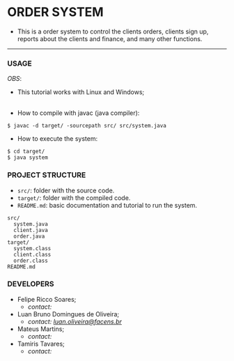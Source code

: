 # **ORDER SYSTEM**

- This is a order system to control the clients orders, clients sign up, reports about the clients and finance, and many other functions.

------------------------------------

### **USAGE**
*OBS*:
- This tutorial works with Linux and Windows;<br><br>

- How to compile with javac (java compiler):
```
$ javac -d target/ -sourcepath src/ src/system.java
```

- How to execute the system:
```linux
$ cd target/
$ java system
```

### **PROJECT STRUCTURE**
- `src/`: folder with the source code.
- `target/`: folder with the compiled code.
- `README.md`: basic documentation and tutorial to run the system.
```
src/
  system.java
  client.java
  order.java
target/
  system.class
  client.class
  order.class
README.md
```

### **DEVELOPERS**
- Felipe Ricco Soares;
  - *contact:*
- Luan Bruno Domingues de Oliveira;
  - *contact: luan.oliveira@facens.br*
- Mateus Martins;
  - *contact:*
- Tamiris Tavares;
  - *contact:*
